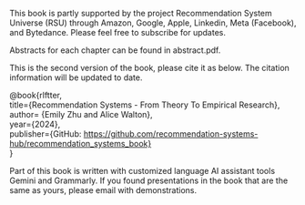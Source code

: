 This book is partly supported by the project Recommendation System Universe (RSU) through Amazon, Google, Apple, Linkedin, Meta (Facebook), and Bytedance. Please feel free to subscribe for updates.

Abstracts for each chapter can be found in abstract.pdf.

This is the second version of the book, please cite it as below. The citation information will be updated to date.

@book{rlftter, \
  title={Recommendation Systems - From Theory To Empirical Research}, \
  author= {Emily Zhu and Alice Walton}, \
  year={2024}, \
  publisher={GitHub: https://github.com/recommendation-systems-hub/recommendation_systems_book} \
}

Part of this book is written with customized language AI assistant tools Gemini and Grammarly. If you found presentations in the book that are the same as yours, please email with demonstrations.



